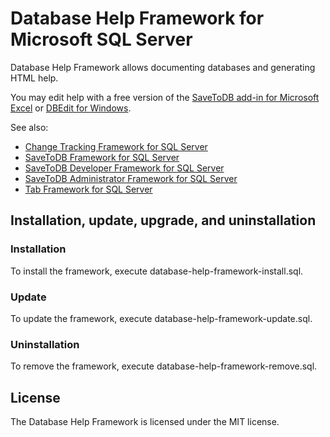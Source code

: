 # Database Help Framework for Microsoft SQL Server

Database Help Framework allows documenting databases and generating HTML help.

You may edit help with a free version of the [SaveToDB add-in for Microsoft Excel](https://www.savetodb.com/savetodb.htm) or [DBEdit for Windows](https://www.savetodb.com/dbedit.htm).

See also:

- [Change Tracking Framework for SQL Server](https://github.com/savetodb/change-tracking-framework-for-sql-server)
- [SaveToDB Framework for SQL Server](https://github.com/savetodb/savetodb-framework-for-sql-server)
- [SaveToDB Developer Framework for SQL Server](https://github.com/savetodb/savetodb-developer-framework-for-sql-server)
- [SaveToDB Administrator Framework for SQL Server](https://github.com/savetodb/savetodb-administrator-framework-for-sql-server)
- [Tab Framework for SQL Server](https://github.com/savetodb/tab-tramework-for-sql-server)


## Installation, update, upgrade, and uninstallation

### Installation

To install the framework, execute database-help-framework-install.sql.

### Update

To update the framework, execute database-help-framework-update.sql.

### Uninstallation

To remove the framework, execute database-help-framework-remove.sql.


## License

The Database Help Framework is licensed under the MIT license.
